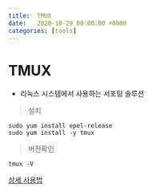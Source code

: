 ```yaml
---
title:  TMUX
date:   2020-10-29 00:00:00 +0000
categories: [tools]
---
```


# TMUX
+ 리눅스 시스템에서 사용하는 서포팅 솔루션

> 설치
```
sudo yum install epel-release
sudo yum install -y tmux
```
> 버전확인
```
tmux -V
```
[상세 사용법](https://edykim.com/ko/post/tmux-introductory-series-summary/)
